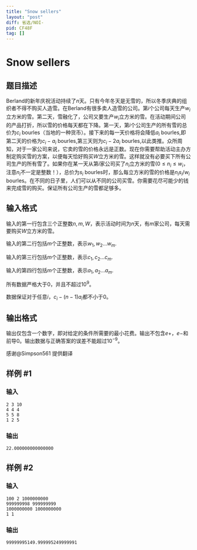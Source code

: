 ```yaml
---
title: "Snow sellers"
layout: "post"
diff: 省选/NOI-
pid: CF48F
tag: []
---
```


# Snow sellers

## 题目描述

Berland的新年庆祝活动持续了$n$天。只有今年冬天是无雪的，所以冬季庆典的组织者不得不购买人造雪。在Berland有很多卖人造雪的公司。第$i$个公司每天生产$w_{i}$立方米的雪。第二天，雪融化了，公司又要生产$w_{i}$立方米的雪。在活动期间公司的产品打折，所以雪的价格每天都在下降。第一天，第$i$个公司生产的所有雪的总价为$c_{i}$ bourles（当地的一种货币）。接下来的每一天价格将会降低$a_{i}$ bourles,即第二天的价格为$c_{i}-a_{i}$ bourles,第三天则为$c_{i}-2a_{i}$ bourles,以此类推。众所周知，对于一家公司来说，它卖的雪的价格永远是正数。现在你需要帮助活动主办方制定购买雪的方案，以便每天恰好购买$W$立方米的雪。这样就没有必要买下所有公司生产的所有雪了。如果你在某一天从第$i$家公司买了$n_{i}$立方米的雪($0 \leq n_{i} \leq w_{i}$，注意$n_{i}$不一定是整数！），总价为$s_{i}$ bourles时，那么每立方米的雪的价格是$n_{i}s_{i}/w_{i}$ bourles。在不同的日子里，人们可以从不同的公司买雪。你需要花尽可能少的钱来完成雪的购买。保证所有公司生产的雪都足够多。

## 输入格式

输入的第一行包含三个正整数$n,m,W$，表示活动时间为$n$天，有$m$家公司，每天需要购买$W$立方米的雪。

输入的第二行包括$m$个正整数，表示$w_{1},w_{2}...w_{m}$.

输入的第三行包括$m$个正整数，表示$c_{1},c_{2}...c_{m}$.

输入的第四行包括$m$个正整数，表示$a_{1},a_{2}...a_{m}$.

所有数据严格大于0，并且不超过$10^9$。

数据保证对于任意$i$，$c_{i}-(n-1)a_{i}$都不小于$0$。

## 输出格式

输出仅包含一个数字，即对给定的条件所需要的最小花费。输出不包含$e+$，$e-$和前导0。输出数据与正确答案的误差不能超过$10^{-9}$。

感谢@Simpson561 提供翻译

## 样例 #1

### 输入

```
2 3 10
4 4 4
5 5 8
1 2 5

```

### 输出

```
22.000000000000000

```

## 样例 #2

### 输入

```
100 2 1000000000
999999998 999999999
1000000000 1000000000
1 1

```

### 输出

```
99999995149.999995249999991

```

